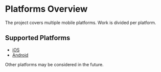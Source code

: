 # Platforms Overview

The project covers multiple mobile platforms. Work is divided per platform.

## Supported Platforms
- [iOS](ios.md)
- [Android](android.md)

Other platforms may be considered in the future.

